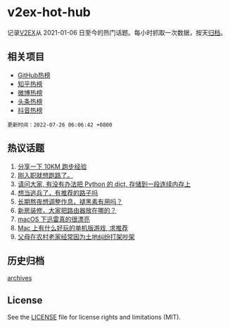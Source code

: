 # v2ex-hot-hub

 记录[V2EX](https://www.v2ex.com/)从 2021-01-06 日至今的热门话题。每小时抓取一次数据，按天[归档](archives)。
 
 ## 相关项目

- [GitHub热榜](https://github.com/snaildev/github-hot-hub)
- [知乎热榜](https://github.com/snaildev/zhihu-hot-hub)
- [微博热榜](https://github.com/snaildev/weibo-hot-hub)
- [头条热榜](https://github.com/snaildev/toutiao-hot-hub)
- [抖音热榜](https://github.com/snaildev/douyin-hot-hub)


 `更新时间：2022-07-26 06:06:42 +0800`

## 热议话题

1. [分享一下 10KM 跑步经验](https://www.v2ex.com/t/868472)
1. [刚入职就想跑路了。](https://www.v2ex.com/t/868453)
1. [请问大家, 有没有办法把 Python 的 dict, 存储到一段连续内存上](https://www.v2ex.com/t/868557)
1. [想当逃兵了，有推荐的路子吗](https://www.v2ex.com/t/868509)
1. [长期熬夜想调整作息，褪黑素有用吗？](https://www.v2ex.com/t/868528)
1. [新房装修，大家把路由器放在哪的？](https://www.v2ex.com/t/868452)
1. [macOS 下迅雷真的很漂亮](https://www.v2ex.com/t/868494)
1. [Mac 上有什么好玩的单机版游戏, 求推荐](https://www.v2ex.com/t/868511)
1. [父母在农村老家经常因为土地纠纷打架吵架](https://www.v2ex.com/t/868582)

## 历史归档

[archives](archives)

## License

See the [LICENSE](LICENSE) file for license rights and limitations (MIT).
